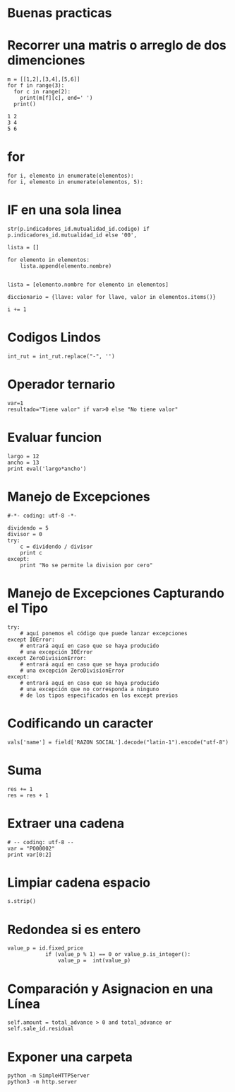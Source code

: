 # Buenas practicas

# Recorrer una matris o arreglo de dos dimenciones
```
m = [[1,2],[3,4],[5,6]]
for f in range(3):
  for c in range(2):
    print(m[f][c], end=' ')
  print()

1 2 
3 4 
5 6
```

# for
```
for i, elemento in enumerate(elementos):
for i, elemento in enumerate(elementos, 5):

```


# IF en una sola linea
```
str(p.indicadores_id.mutualidad_id.codigo) if p.indicadores_id.mutualidad_id else '00',
```

```
lista = []

for elemento in elementos:
    lista.append(elemento.nombre)


lista = [elemento.nombre for elemento in elementos]

diccionario = {llave: valor for llave, valor in elementos.items()}

i += 1
```

# Codigos Lindos
```
int_rut = int_rut.replace("-", '')
```

# Operador ternario
```
var=1
resultado="Tiene valor" if var>0 else "No tiene valor"
```

# Evaluar funcion
```
largo = 12
ancho = 13
print eval('largo*ancho')
```

# Manejo de Excepciones
```
#-*- coding: utf-8 -*-

dividendo = 5
divisor = 0
try:
    c = dividendo / divisor
    print c
except:
    print "No se permite la division por cero"
```

# Manejo de Excepciones Capturando el Tipo
```
try:
    # aquí ponemos el código que puede lanzar excepciones
except IOError:
    # entrará aquí en caso que se haya producido
    # una excepción IOError
except ZeroDivisionError:
    # entrará aquí en caso que se haya producido
    # una excepción ZeroDivisionError
except:
    # entrará aquí en caso que se haya producido
    # una excepción que no corresponda a ninguno
    # de los tipos especificados en los except previos
```

# Codificando un caracter
```
vals['name'] = field['RAZON SOCIAL'].decode("latin-1").encode("utf-8")
```

# Suma
```
res += 1
res = res + 1
```

# Extraer una cadena
```
# -- coding: utf-8 --
var = "PO00002"
print var[0:2]
```

# Limpiar cadena espacio
```
s.strip()
```
# Redondea si es entero
```
value_p = id.fixed_price
            if (value_p % 1) == 0 or value_p.is_integer():
                value_p =  int(value_p)
```


# Comparación y Asignacion en una Línea
```
self.amount = total_advance > 0 and total_advance or self.sale_id.residual
```

# Exponer una carpeta
```
python -m SimpleHTTPServer
python3 -m http.server
```

